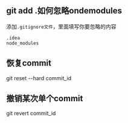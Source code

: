 ## git add .如何忽略ondemodules 

添加`.gitignore文件`，里面填写你要忽略的内容

```asciidoc
.idea
node_modules
```





## 恢复commit

git reset --hard commit_id



## 撤销某次单个commit

git revert commit_id

